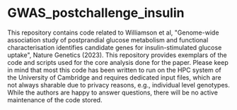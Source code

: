 # GWAS_postchallenge_insulin
This repository contains code related to Williamson et al, "Genome-wide association study of postprandial glucose metabolism and functional characterisation identifies candidate genes for insulin-stimulated glucose uptake", Nature Genetics (2023).
This repository provides exemplars of the code and scripts used for the core analysis done for the paper. Please keep in mind that most this code has been written to run on the HPC system of the University of Cambridge and requires dedicated input files, which are not always sharable due to privacy reasons, e.g., individual level genotypes. While the authors are happy to answer questions, there will be no active maintenance of the code stored.
